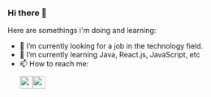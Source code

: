### Hi there 👋

Here are somethings i'm doing and learning:

- 🔭 I’m currently looking for a job in the technology field.
- 🌱 I’m currently learning Java, React.js, JavaScript, etc
- 📫 How to reach me: <div style="display:flex; margin-top: 10px">
<a href="https://www.linkedin.com/in/danilo-camilo-paraiso-a10b91190/"> <img src="https://play-lh.googleusercontent.com/kMofEFLjobZy_bCuaiDogzBcUT-dz3BBbOrIEjJ-hqOabjK8ieuevGe6wlTD15QzOqw" width="25" height="25"></a>
<a href="https://www.instagram.com/dandancap/"> <img src="https://upload.wikimedia.org/wikipedia/commons/thumb/5/58/Instagram-Icon.png/1200px-Instagram-Icon.png" width="25" height="25"></a>  
</div>

